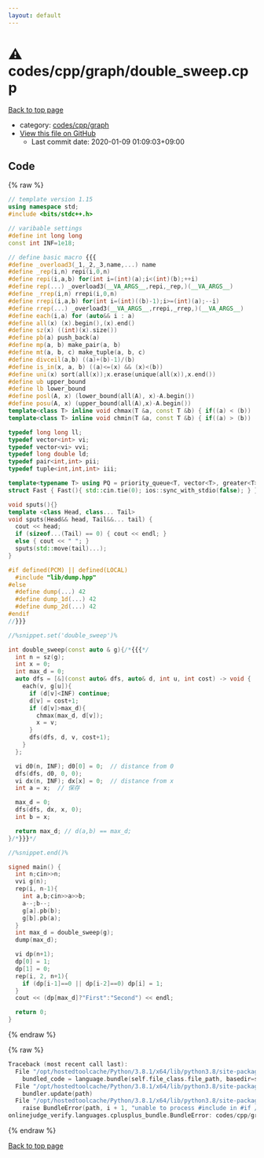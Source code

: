 ```yaml
---
layout: default
---
```


<!-- mathjax config similar to math.stackexchange -->
<script type="text/javascript" async
  src="https://cdnjs.cloudflare.com/ajax/libs/mathjax/2.7.5/MathJax.js?config=TeX-MML-AM_CHTML">
</script>
<script type="text/x-mathjax-config">
  MathJax.Hub.Config({
    TeX: { equationNumbers: { autoNumber: "AMS" }},
    tex2jax: {
      inlineMath: [ ['$','$'] ],
      processEscapes: true
    },
    "HTML-CSS": { matchFontHeight: false },
    displayAlign: "left",
    displayIndent: "2em"
  });
</script>

<script type="text/javascript" src="https://cdnjs.cloudflare.com/ajax/libs/jquery/3.4.1/jquery.min.js"></script>
<script src="https://cdn.jsdelivr.net/npm/jquery-balloon-js@1.1.2/jquery.balloon.min.js" integrity="sha256-ZEYs9VrgAeNuPvs15E39OsyOJaIkXEEt10fzxJ20+2I=" crossorigin="anonymous"></script>
<script type="text/javascript" src="../../../../assets/js/copy-button.js"></script>
<link rel="stylesheet" href="../../../../assets/css/copy-button.css" />


# :warning: codes/cpp/graph/double_sweep.cpp

<a href="../../../../index.html">Back to top page</a>

* category: <a href="../../../../index.html#3ec2d728d77befc78f832b5911706770">codes/cpp/graph</a>
* <a href="{{ site.github.repository_url }}/blob/master/codes/cpp/graph/double_sweep.cpp">View this file on GitHub</a>
    - Last commit date: 2020-01-09 01:09:03+09:00




## Code

<a id="unbundled"></a>
{% raw %}
```cpp
// template version 1.15
using namespace std;
#include <bits/stdc++.h>

// varibable settings
#define int long long
const int INF=1e18;

// define basic macro {{{
#define _overload3(_1,_2,_3,name,...) name
#define _rep(i,n) repi(i,0,n)
#define repi(i,a,b) for(int i=(int)(a);i<(int)(b);++i)
#define rep(...) _overload3(__VA_ARGS__,repi,_rep,)(__VA_ARGS__)
#define _rrep(i,n) rrepi(i,0,n)
#define rrepi(i,a,b) for(int i=(int)((b)-1);i>=(int)(a);--i)
#define rrep(...) _overload3(__VA_ARGS__,rrepi,_rrep,)(__VA_ARGS__)
#define each(i,a) for (auto&& i : a)
#define all(x) (x).begin(),(x).end()
#define sz(x) ((int)(x).size())
#define pb(a) push_back(a)
#define mp(a, b) make_pair(a, b)
#define mt(a, b, c) make_tuple(a, b, c)
#define divceil(a,b) ((a)+(b)-1)/(b)
#define is_in(x, a, b) ((a)<=(x) && (x)<(b))
#define uni(x) sort(all(x));x.erase(unique(all(x)),x.end())
#define ub upper_bound
#define lb lower_bound
#define posl(A, x) (lower_bound(all(A), x)-A.begin())
#define posu(A, x) (upper_bound(all(A),x)-A.begin())
template<class T> inline void chmax(T &a, const T &b) { if((a) < (b)) (a) = (b); }
template<class T> inline void chmin(T &a, const T &b) { if((a) > (b)) (a) = (b); }

typedef long long ll;
typedef vector<int> vi;
typedef vector<vi> vvi;
typedef long double ld;
typedef pair<int,int> pii;
typedef tuple<int,int,int> iii;

template<typename T> using PQ = priority_queue<T, vector<T>, greater<T>>;
struct Fast { Fast(){ std::cin.tie(0); ios::sync_with_stdio(false); } } fast;

void sputs(){}
template <class Head, class... Tail>
void sputs(Head&& head, Tail&&... tail) {
  cout << head;
  if (sizeof...(Tail) == 0) { cout << endl; }
  else { cout << " "; }
  sputs(std::move(tail)...);
}

#if defined(PCM) || defined(LOCAL)
  #include "lib/dump.hpp"
#else
  #define dump(...) 42
  #define dump_1d(...) 42
  #define dump_2d(...) 42
#endif
//}}}

//%snippet.set('double_sweep')%

int double_sweep(const auto & g){/*{{{*/
  int n = sz(g);
  int x = 0;
  int max_d = 0;
  auto dfs = [&](const auto& dfs, auto& d, int u, int cost) -> void {
    each(v, g[u]){
      if (d[v]<INF) continue;
      d[v] = cost+1;
      if (d[v]>max_d){
        chmax(max_d, d[v]);
        x = v;
      }
      dfs(dfs, d, v, cost+1);
    }
  };

  vi d0(n, INF); d0[0] = 0;  // distance from 0
  dfs(dfs, d0, 0, 0);
  vi dx(n, INF); dx[x] = 0;  // distance from x
  int a = x;  // 保存

  max_d = 0;
  dfs(dfs, dx, x, 0);
  int b = x;

  return max_d; // d(a,b) == max_d;
}/*}}}*/

//%snippet.end()%

signed main() {
  int n;cin>>n;
  vvi g(n);
  rep(i, n-1){
    int a,b;cin>>a>>b;
    a--;b--;
    g[a].pb(b);
    g[b].pb(a);
  }
  int max_d = double_sweep(g);
  dump(max_d);

  vi dp(n+1);
  dp[0] = 1;
  dp[1] = 0;
  rep(i, 2, n+1){
    if (dp[i-1]==0 || dp[i-2]==0) dp[i] = 1;
  }
  cout << (dp[max_d]?"First":"Second") << endl;

  return 0;
}


```
{% endraw %}

<a id="bundled"></a>
{% raw %}
```cpp
Traceback (most recent call last):
  File "/opt/hostedtoolcache/Python/3.8.1/x64/lib/python3.8/site-packages/onlinejudge_verify/docs.py", line 347, in write_contents
    bundled_code = language.bundle(self.file_class.file_path, basedir=self.cpp_source_path)
  File "/opt/hostedtoolcache/Python/3.8.1/x64/lib/python3.8/site-packages/onlinejudge_verify/languages/cplusplus.py", line 63, in bundle
    bundler.update(path)
  File "/opt/hostedtoolcache/Python/3.8.1/x64/lib/python3.8/site-packages/onlinejudge_verify/languages/cplusplus_bundle.py", line 181, in update
    raise BundleError(path, i + 1, "unable to process #include in #if / #ifdef / #ifndef other than include guards")
onlinejudge_verify.languages.cplusplus_bundle.BundleError: codes/cpp/graph/double_sweep.cpp: line 53: unable to process #include in #if / #ifdef / #ifndef other than include guards

```
{% endraw %}

<a href="../../../../index.html">Back to top page</a>


